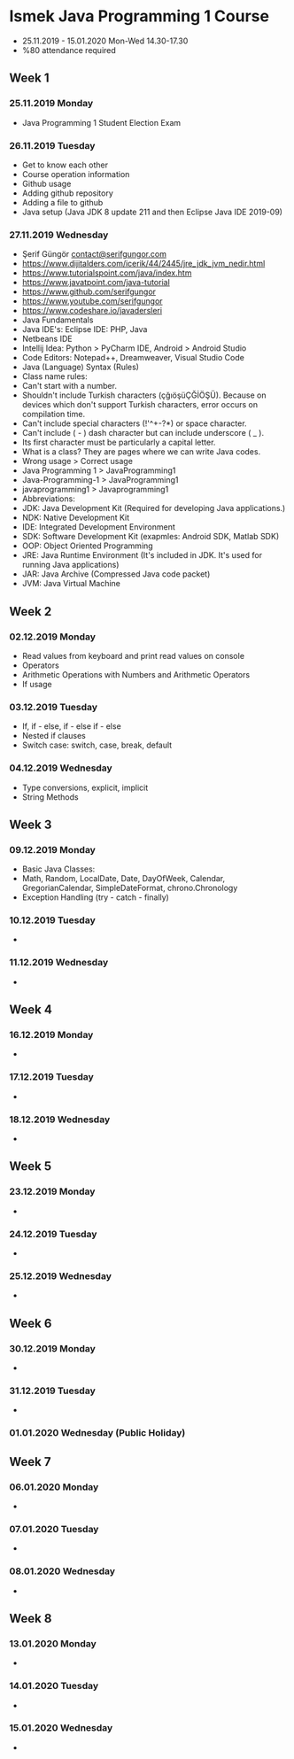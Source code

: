 # Ismek Java Programming 1 Course
- 25.11.2019 - 15.01.2020 Mon-Wed 14.30-17.30
- %80 attendance required
## Week 1
### 25.11.2019 Monday
- Java Programming 1 Student Election Exam
### 26.11.2019 Tuesday
- Get to know each other
- Course operation information
- Github usage
- Adding github repository
- Adding a file to github
- Java setup (Java JDK 8 update 211 and then Eclipse Java IDE 2019-09)
### 27.11.2019 Wednesday
- Şerif Güngör contact@serifgungor.com
- https://www.dijitalders.com/icerik/44/2445/jre_jdk_jvm_nedir.html
- https://www.tutorialspoint.com/java/index.htm
- https://www.javatpoint.com/java-tutorial
- https://www.github.com/serifgungor
- https://www.youtube.com/serifgungor
- https://www.codeshare.io/javadersleri
- Java Fundamentals
- Java IDE's: Eclipse IDE: PHP, Java
- Netbeans IDE
- Intellij Idea: Python > PyCharm IDE, Android > Android Studio
- Code Editors: Notepad++, Dreamweaver, Visual Studio Code
- Java (Language) Syntax (Rules)
- Class name rules:
- Can't start with a number.
- Shouldn't include Turkish characters (çğıöşüÇĞİÖŞÜ). Because on devices which don't support Turkish characters, error occurs on compilation time.
- Can't include special characters (!'^+-?*) or space character.
- Can't include ( - ) dash character but can include underscore ( _ ).
- Its first character must be particularly a capital letter.
- What is a class? They are pages where we can write Java codes.
- Wrong usage > Correct usage
- Java Programming 1 > JavaProgramming1
- Java-Programming-1 > JavaProgramming1
- javaprogramming1 > Javaprogramming1
- Abbreviations:
- JDK: Java Development Kit (Required for developing Java applications.)
- NDK: Native Development Kit
- IDE: Integrated Development Environment
- SDK: Software Development Kit (exapmles: Android SDK, Matlab SDK)
- OOP: Object Oriented Programming
- JRE: Java Runtime Environment (It's included in JDK. It's used for running Java applications)
- JAR: Java Archive (Compressed Java code packet)
- JVM: Java Virtual Machine
## Week 2
### 02.12.2019 Monday
- Read values from keyboard and print read values on console
- Operators
- Arithmetic Operations with Numbers and Arithmetic Operators
- If usage
### 03.12.2019 Tuesday
- If, if - else, if - else if - else
- Nested if clauses
- Switch case: switch, case, break, default
### 04.12.2019 Wednesday
- Type conversions, explicit, implicit
- String Methods
## Week 3
### 09.12.2019 Monday
- Basic Java Classes:
- Math, Random, LocalDate, Date, DayOfWeek, Calendar, GregorianCalendar, SimpleDateFormat, chrono.Chronology
- Exception Handling (try - catch - finally)
### 10.12.2019 Tuesday
- 
### 11.12.2019 Wednesday
- 
## Week 4
### 16.12.2019 Monday
- 
### 17.12.2019 Tuesday
- 
### 18.12.2019 Wednesday
- 
## Week 5
### 23.12.2019 Monday
- 
### 24.12.2019 Tuesday
- 
### 25.12.2019 Wednesday
- 
## Week 6
### 30.12.2019 Monday
- 
### 31.12.2019 Tuesday
- 
### 01.01.2020 Wednesday (Public Holiday)
## Week 7
### 06.01.2020 Monday
- 
### 07.01.2020 Tuesday
- 
### 08.01.2020 Wednesday
- 
## Week 8
### 13.01.2020 Monday
- 
### 14.01.2020 Tuesday
- 
### 15.01.2020 Wednesday
- 

